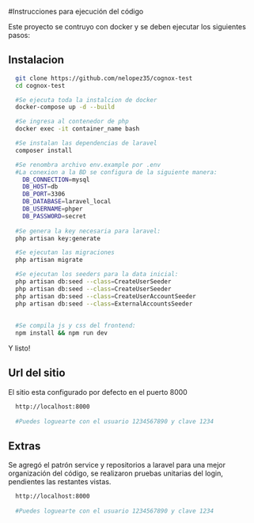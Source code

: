 
#Instrucciones para ejecución del código

Este proyecto se contruyo con docker y se deben ejecutar los siguientes pasos:

## Instalacion

```bash
  git clone https://github.com/nelopez35/cognox-test
  cd cognox-test

  #Se ejecuta toda la instalcion de docker
  docker-compose up -d --build

  #Se ingresa al contenedor de php
  docker exec -it container_name bash

  #Se instalan las dependencias de laravel
  composer install

  #Se renombra archivo env.example por .env
  #La conexion a la BD se configura de la siguiente manera:
    DB_CONNECTION=mysql
    DB_HOST=db
    DB_PORT=3306
    DB_DATABASE=laravel_local
    DB_USERNAME=phper
    DB_PASSWORD=secret
    
  #Se genera la key necesaria para laravel:
  php artisan key:generate

  #Se ejecutan las migraciones
  php artisan migrate

  #Se ejecutan los seeders para la data inicial:
  php artisan db:seed --class=CreateUserSeeder
  php artisan db:seed --class=CreateUserSeeder
  php artisan db:seed --class=CreateUserAccountSeeder
  php artisan db:seed --class=ExternalAccountsSeeder 
  
  
  #Se compila js y css del frontend:
  npm install && npm run dev

```

Y listo!



## Url del sitio

El sitio esta configurado por defecto en el puerto 8000
```bash
  http://localhost:8000
  
  #Puedes loguearte con el usuario 1234567890 y clave 1234
```


## Extras

Se agregó el patrón service y repositorios a laravel para una mejor organización del
código, se realizaron pruebas unitarias del login, pendientes las restantes vistas.
```bash
  http://localhost:8000
  
  #Puedes loguearte con el usuario 1234567890 y clave 1234
```